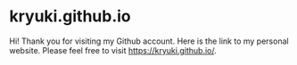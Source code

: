 # kryuki.github.io
Hi!
Thank you for visiting my Github account.
Here is the link to my personal website. Please feel free to visit https://kryuki.github.io/.
